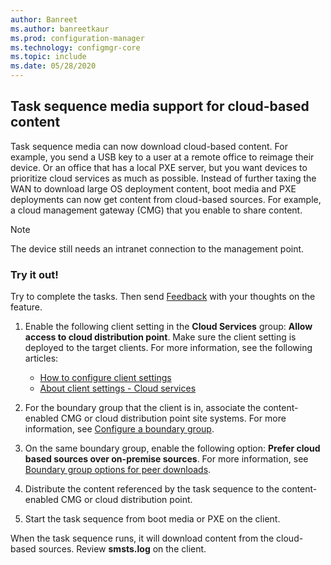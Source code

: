 ```yaml
---
author: Banreet
ms.author: banreetkaur
ms.prod: configuration-manager
ms.technology: configmgr-core
ms.topic: include
ms.date: 05/28/2020
---
```


## <a name="bkmk_tsmedia"></a> Task sequence media support for cloud-based content

<!--6209223-->

Task sequence media can now download cloud-based content. For example, you send a USB key to a user at a remote office to reimage their device. Or an office that has a local PXE server, but you want devices to prioritize cloud services as much as possible. Instead of further taxing the WAN to download large OS deployment content, boot media and PXE deployments can now get content from cloud-based sources. For example, a cloud management gateway (CMG) that you enable to share content.

> [!NOTE]
> The device still needs an intranet connection to the management point.

### Try it out!

Try to complete the tasks. Then send [Feedback](../../technical-preview-2003.md#bkmk_feedback) with your thoughts on the feature.

1. Enable the following client setting in the **Cloud Services** group: **Allow access to cloud distribution point**. Make sure the client setting is deployed to the target clients. For more information, see the following articles:

    - [How to configure client settings](../../../../clients/deploy/configure-client-settings.md)
    - [About client settings - Cloud services](../../../../clients/deploy/about-client-settings.md#cloud-services)

1. For the boundary group that the client is in, associate the content-enabled CMG or cloud distribution point site systems. For more information, see [Configure a boundary group](../../../../servers/deploy/configure/boundary-group-procedures.md#configure-a-boundary-group).

1. On the same boundary group, enable the following option: **Prefer cloud based sources over on-premise sources**. For more information, see [Boundary group options for peer downloads](../../../../servers/deploy/configure/boundary-group-options.md).

1. Distribute the content referenced by the task sequence to the content-enabled CMG or cloud distribution point.

1. Start the task sequence from boot media or PXE on the client.

When the task sequence runs, it will download content from the cloud-based sources. Review **smsts.log** on the client.
